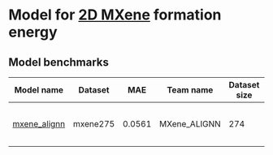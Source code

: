 # Model for [2D MXene](https://cmr.fysik.dtu.dk/c2db/c2db.html) formation energy

<h2>Model benchmarks</h2>

<table style="width:100%" id="j_table">
 <thead>
  <tr>
<th>Model name</th><th>Dataset</th>
   <!-- <th>Method</th>-->
    <th>MAE</th>
    <th>Team name</th>
    <th>Dataset size</th>
    <th>Date submitted</th>
    <th>Notes</th>
  </tr>
 </thead>
<!--table_content--><tr><td><a href="https://github.com/usnistgov/jarvis_leaderboard/tree/main/jarvis_leaderboard/contributions/mxene_alignn" target="_blank">mxene_alignn</a></td><td>mxene275</td><td>0.0561</td><td>MXene_ALIGNN</td><td>274</td><td>06-12-2023</td><td><a href="https://github.com/usnistgov/jarvis_leaderboard/tree/main/jarvis_leaderboard/contributions/mxene_alignn/AI-SinglePropertyPrediction-formation_energy-mxene275-test-mae.csv.zip" target="_blank">CSV</a>, <a href="https://github.com/usnistgov/jarvis_leaderboard/tree/main/jarvis_leaderboard/benchmarks/AI/SinglePropertyPrediction/mxene275_formation_energy.json.zip" target="_blank">JSON</a>, <a href="https://github.com/usnistgov/jarvis_leaderboard/tree/main/jarvis_leaderboard/contributions/mxene_alignn/run.sh " target="_blank">run.sh</a>, <a href="https://github.com/usnistgov/jarvis_leaderboard/tree/main/jarvis_leaderboard/contributions/mxene_alignn/metadata.json " target="_blank">Info</a></td></tr><!--table_content-->
</table>